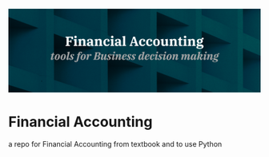 
![](img/Accounting-banner.png)

# Financial Accounting
a repo for Financial Accounting from textbook and to use Python
